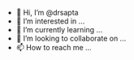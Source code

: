 - 👋 Hi, I’m @drsapta
- 👀 I’m interested in ...
- 🌱 I’m currently learning ...
- 💞️ I’m looking to collaborate on ...
- 📫 How to reach me ...

<!---
drsapta/drsapta is a ✨ special ✨ repository because its `README.md` (this file) appears on your GitHub profile.
You can click the Preview link to take a look at your changes.
--->
